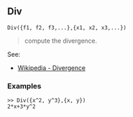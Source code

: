## Div 

```
Div({f1, f2, f3,...},{x1, x2, x3,...})
```

> compute the divergence.

See:  
* [Wikipedia - Divergence](http://en.wikipedia.org/wiki/Divergence)
 
### Examples
```
>> Div({x^2, y^3},{x, y})
2*x+3*y^2
``` 
 
 
  